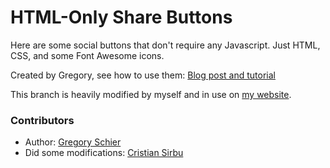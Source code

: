 HTML-Only Share Buttons
=======================

Here are some social buttons that don't require any Javascript. Just HTML, CSS, and some Font Awesome icons.

Created by Gregory, see how to use them: [Blog post and tutorial](http://schier.co/blog/2014/10/22/pure-html-share-buttons.html)

This branch is heavily modified by myself and in use on [my website](http://www.trueneutral.eu).

### Contributors

 * Author: [Gregory Schier](http://schier.co)
 * Did some modifications: [Cristian Sirbu](http://www.trueneutral.eu)
